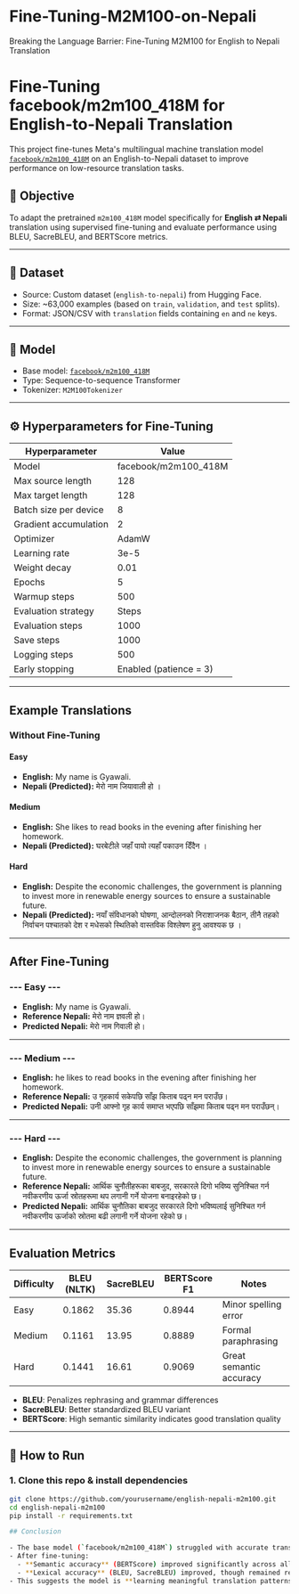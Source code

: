 # Fine-Tuning-M2M100-on-Nepali
Breaking the Language Barrier: Fine-Tuning M2M100 for English to Nepali Translation

# Fine-Tuning facebook/m2m100_418M for English-to-Nepali Translation

This project fine-tunes Meta's multilingual machine translation model [`facebook/m2m100_418M`](https://huggingface.co/facebook/m2m100_418M) on an English-to-Nepali dataset to improve performance on low-resource translation tasks.

## 📌 Objective

To adapt the pretrained `m2m100_418M` model specifically for **English ⇄ Nepali** translation using supervised fine-tuning and evaluate performance using BLEU, SacreBLEU, and BERTScore metrics.

---

## 📁 Dataset

- Source: Custom dataset (`english-to-nepali`) from Hugging Face.
- Size: ~63,000 examples (based on `train`, `validation`, and `test` splits).
- Format: JSON/CSV with `translation` fields containing `en` and `ne` keys.

---

## 🚀 Model

- Base model: [`facebook/m2m100_418M`](https://huggingface.co/facebook/m2m100_418M)
- Type: Sequence-to-sequence Transformer
- Tokenizer: `M2M100Tokenizer`

---

## ⚙️ Hyperparameters for Fine-Tuning

| Hyperparameter           | Value              |
|--------------------------|--------------------|
| Model                    | facebook/m2m100_418M |
| Max source length        | 128                |
| Max target length        | 128                |
| Batch size per device    | 8                  |
| Gradient accumulation    | 2                  |
| Optimizer                | AdamW              |
| Learning rate            | 3e-5               |
| Weight decay             | 0.01               |
| Epochs                   | 5                  |
| Warmup steps             | 500                |
| Evaluation strategy      | Steps              |
| Evaluation steps         | 1000               |
| Save steps               | 1000               |
| Logging steps            | 500                |
| Early stopping           | Enabled (patience = 3) |

---


## Example Translations

### Without Fine-Tuning

#### Easy
- **English:** My name is Gyawali.  
- **Nepali (Predicted):** मेरो नाम जियावाली हो ।

#### Medium
- **English:** She likes to read books in the evening after finishing her homework.  
- **Nepali (Predicted):** घरबेटीले जहाँ पायो त्यहाँ पकाउन दिँदैन ।

#### Hard
- **English:** Despite the economic challenges, the government is planning to invest more in renewable energy sources to ensure a sustainable future.  
- **Nepali (Predicted):** नयाँ संविधानको घोषणा, आन्दोलनको निराशाजनक बैठान, तीनै तहको निर्वाचन पश्चातको देश र मधेसको स्थितिको वास्तविक विश्लेषण हुनु आवश्यक छ ।

---

## After Fine-Tuning

### --- Easy ---
- **English:** My name is Gyawali.  
- **Reference Nepali:** मेरो नाम ज्ञवली हो।  
- **Predicted Nepali:** मेरो नाम गिवाली हो।


---

### --- Medium ---
- **English:** he likes to read books in the evening after finishing her homework.  
- **Reference Nepali:** उ गृहकार्य सकेपछि साँझ किताब पढ्न मन पराउँछ।  
- **Predicted Nepali:** उनी आफ्नो गृह कार्य समाप्त भएपछि साँझमा किताब पढ्न मन पराउँछन्।


---

### --- Hard ---
- **English:** Despite the economic challenges, the government is planning to invest more in renewable energy sources to ensure a sustainable future.  
- **Reference Nepali:** आर्थिक चुनौतीहरूका बाबजुद, सरकारले दिगो भविष्य सुनिश्चित गर्न नवीकरणीय ऊर्जा स्रोतहरूमा थप लगानी गर्ने योजना बनाइरहेको छ।  
- **Predicted Nepali:** आर्थिक चुनौतिका बाबजुद सरकारले दिगो भविष्यलाई सुनिश्चित गर्न नवीकरणीय ऊर्जाको स्रोतमा बढी लगानी गर्ने योजना रहेको छ।


---
## Evaluation Metrics

| Difficulty | BLEU (NLTK) | SacreBLEU | BERTScore F1 | Notes |
|------------|-------------|-----------|---------------|-------|
| Easy       | 0.1862      | 35.36     | 0.8944        | Minor spelling error |
| Medium     | 0.1161      | 13.95     | 0.8889        | Formal paraphrasing |
| Hard       | 0.1441      | 16.61     | 0.9069        | Great semantic accuracy |

- **BLEU**: Penalizes rephrasing and grammar differences
- **SacreBLEU**: Better standardized BLEU variant
- **BERTScore**: High semantic similarity indicates good translation quality

---

## 🏁 How to Run

### 1. Clone this repo & install dependencies
```bash
git clone https://github.com/yourusername/english-nepali-m2m100.git
cd english-nepali-m2m100
pip install -r requirements.txt

## Conclusion

- The base model (`facebook/m2m100_418M`) struggled with accurate translation before fine-tuning, especially in medium and hard cases.
- After fine-tuning:
  - **Semantic accuracy** (BERTScore) improved significantly across all difficulty levels.
  - **Lexical accuracy** (BLEU, SacreBLEU) improved, though remained relatively low due to paraphrasing and stylistic changes.
- This suggests the model is **learning meaningful translation patterns**, even if exact phrasing differs.

